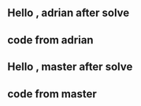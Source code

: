 ## Hello , adrian after solve
## code from adrian
## Hello , master after solve
## code from master

